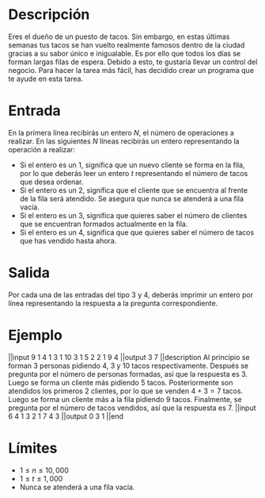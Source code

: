 ﻿# Descripción

Eres el dueño de un puesto de tacos. Sin embargo, en estas últimas semanas tus tacos se han vuelto realmente famosos dentro de la ciudad gracias a su sabor único e inigualable. Es por ello que todos los días se forman largas filas de espera. Debido a esto, te gustaría llevar un control del negocio. Para hacer la tarea más fácil, has decidido crear un programa que te ayude en esta tarea.

# Entrada

En la primera línea recibirás un entero $N$, el número de operaciones a realizar. En las siguientes $N$ líneas recibirás un entero representando la operación a realizar:

 - Si el entero es un $1$, significa que un nuevo cliente se forma en la fila, por lo que deberás leer un entero $t$ representando el número de tacos que desea ordenar.
 - Si el entero es un $2$, significa que el cliente que se encuentra al frente de la fila será atendido. Se asegura que nunca se atenderá a una fila vacía.
 - Si el entero es un $3$, significa que quieres saber el número de clientes que se encuentran formados actualmente en la fila.
 - Si el entero es un $4$, significa que que quieres saber el número de tacos que has vendido hasta ahora.

# Salida

Por cada una de las entradas del tipo $3$ y $4$, deberás imprimir un entero por línea representando la respuesta a la pregunta correspondiente.

# Ejemplo

||input
9
1 4
1 3
1 10
3
1 5
2
2
1 9
4
||output
3
7
||description
Al principio se forman 3 personas pidiendo $4$, $3$ y $10$ tacos respectivamente. Después se pregunta por el número de personas formadas, así que la respuesta es $3$. Luego se forma un cliente más pidiendo $5$ tacos. Posteriormente son atendidos los primeros 2 clientes, por lo que se venden $4+3=7$ tacos. Luego se forma un cliente más a la fila pidiendo $9$ tacos. Finalmente, se pregunta por el número de tacos vendidos, así que la respuesta es $7$.
||input
6
4
1 3
2
1 7
4
3
||output
0
3
1
||end

# Límites

* $1 \leq n \leq 10,000$
* $1 \leq t \leq 1,000$
* Nunca se atenderá a una fila vacía.
